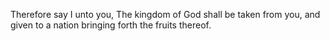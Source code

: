 Therefore say I unto you, The kingdom of God shall be taken from you, and given to a nation bringing forth the fruits thereof.
